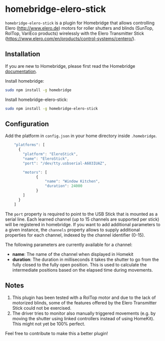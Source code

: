 # homebridge-elero-stick

`homebridge-elero-stick` is a plugin for Homebridge that allows controlling Elero (http://www.elero.de) motors for roller shutters and blinds (SunTop, RolTop, VariEco products) wirelessly with the Elero Transmitter Stick (https://www.elero.com/en/products/control-systems/centero/).

## Installation

If you are new to Homebridge, please first read the Homebridge [documentation](https://www.npmjs.com/package/homebridge).

Install homebridge:
```sh
sudo npm install -g homebridge
```
Install homebridge-elero-stick:
```sh
sudo npm install -g homebridge-elero-stick
```

## Configuration

Add the platform in `config.json` in your home directory inside `.homebridge`.

```js
    "platforms": [
      {
        "platform": "EleroStick",
        "name": "EleroStick",
        "port": "/dev/tty.usbserial-A603IUAZ",

        "motors": [
              {
                  "name": "Window Kitchen",
                  "duration": 24000
              }
        ]
      }
    ]
```

The `port` property is required to point to the USB Stick that is mounted as a serial line. Each learned channel (up to 15 channels are supported per stick) will be registered in homebridge. If you want to add additional parameters to a given instance, the `channels` property allows to supply additional properties for each channel, indexed by the channel identifier (0-15).

The following parameters are currently available for a channel:
* **name**: The name of the channel when displayed in Homekit
* **duration**: The duration in milliseconds it takes the shutter to go from the fully closed to the fully open position. This is used to calculate the intermediate positions based on the elapsed time during movements.

## Notes
1. This plugin has been tested with a RolTop motor and due to the lack of motorized blinds, some of the features offered by the Elero Transmitter Stick could not be exercised. 
2. The driver tries to monitor also manually triggered movements (e.g. by moving the shutter using linked controllers instead of using HomeKit). This might not yet be 100% perfect.

Feel free to contribute to make this a better plugin!
